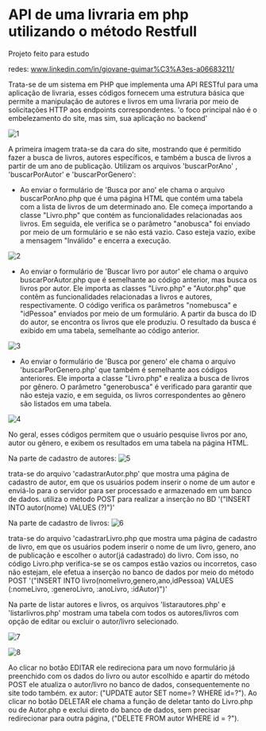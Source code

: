 # API de uma livraria em php utilizando o método Restfull
Projeto feito para estudo

redes: www.linkedin.com/in/giovane-guimar%C3%A3es-a06683211/


  Trata-se de um sistema em PHP que implementa uma API RESTful para uma aplicação de livraria, esses códigos fornecem uma estrutura básica que permite a manipulação de autores e livros em uma livraria por meio de solicitações HTTP aos endpoints correspondentes.
  'o foco principal não é o embelezamento do site, mas sim, sua aplicação no backend'
  
![1](https://github.com/GiovaneGuimaraes/API-php-metodoRestfull/assets/133304083/5b27050f-a5f0-46f1-b62a-fe7f70a62c72)

  A primeira imagem trata-se da cara do site, mostrando que é permitido fazer a busca de livros, autores específicos, e também a busca de livros a partir de um ano de publicação. Utilizam os arquivos 'buscarPorAno' , 'buscarPorAutor' e 'buscarPorGenero': 
- Ao enviar o formulário de 'Busca por ano' ele chama o arquivo buscarPorAno.php que é uma página HTML que contém uma tabela com a lista de livros de um determinado ano. Ele começa importando a classe "Livro.php" que contém as funcionalidades relacionadas aos livros. Em seguida, ele verifica se o parâmetro "anobusca" foi enviado por meio de um formulário e se não está vazio. Caso esteja vazio, exibe a mensagem "Inválido" e encerra a execução.
  
![2](https://github.com/GiovaneGuimaraes/API-php-metodoRestfull/assets/133304083/536bdabe-11d3-4d5d-8753-139f5aa0b3dd)

- Ao enviar o formulário de 'Buscar livro por autor' ele chama o arquivo buscarPorAutor.php que é semelhante ao código anterior, mas busca os livros por autor. Ele importa as classes "Livro.php" e "Autor.php" que contêm as funcionalidades relacionadas a livros e autores, respectivamente. O código verifica os parâmetros "nomebusca" e "idPessoa" enviados por meio de um formulário. A partir da busca do ID do autor, se encontra os livros que ele produziu. O resultado da busca é exibido em uma tabela, semelhante ao código anterior.
  
![3](https://github.com/GiovaneGuimaraes/API-php-metodoRestfull/assets/133304083/a936dda5-33ab-4040-ac25-51ebad9b8efb)

- Ao enviar o formulário de 'Busca por genero' ele chama o arquivo 'buscarPorGenero.php' que também é semelhante aos códigos anteriores. Ele importa a classe "Livro.php" e realiza a busca de livros por gênero. O parâmetro "generobusca" é verificado para garantir que não esteja vazio, e em seguida, os livros correspondentes ao gênero são listados em uma tabela.
  
![4](https://github.com/GiovaneGuimaraes/API-php-metodoRestfull/assets/133304083/049b30da-a2ec-45ca-b387-1a3426f6dd31)

No geral, esses códigos permitem que o usuário pesquise livros por ano, autor ou gênero, e exibem os resultados em uma tabela na página HTML.

  Na parte de cadastro de autores: 
 ![5](https://github.com/GiovaneGuimaraes/API-php-metodoRestfull/assets/133304083/e9f65f27-aea2-434d-87d8-3c352320f174)
 
 trata-se do arquivo 'cadastrarAutor.php' que mostra uma página de cadastro de autor, em que os usuários podem inserir o nome de um autor e enviá-lo para o servidor para ser processado e armazenado em um banco de dados. utiliza o método POST para realizar a inserção no BD '("INSERT INTO autor(nome) VALUES (?)")'

  Na parte de cadastro de livros: 
  ![6](https://github.com/GiovaneGuimaraes/API-php-metodoRestfull/assets/133304083/bd6e6556-edb6-466e-8ea7-8057eab09143)

  trata-se do arquivo 'cadastrarLivro.php que mostra uma página de cadastro de livro, em que os usuários podem inserir o nome de um livro, genero, ano de publicação e escolher o autor(já cadastrado) do livro. Com isso, no código Livro.php verifica-se se os campos estão vazios ou incorretos, caso não estejam, ele efetua a inserção no banco de dados por meio do método POST '("INSERT INTO livro(nomelivro,genero,ano,idPessoa) VALUES (:nomeLivro, :generoLivro, :anoLivro, :idAutor)")'

  Na parte de listar autores e livros, os arquivos 'listarautores.php' e 'listarlivros.php' mostram uma tabela com todos os autores/livros com opção de editar ou excluir o autor/livro selecionado. 
  
![7](https://github.com/GiovaneGuimaraes/API-php-metodoRestfull/assets/133304083/e74164c9-6a75-40ae-ad18-241a8148759e)

![8](https://github.com/GiovaneGuimaraes/API-php-metodoRestfull/assets/133304083/7f1c8fd1-9f91-40e0-a724-1efe5cf2208e)

Ao clicar no botão EDITAR ele redireciona para um novo formulário já preenchido com os dados do livro ou autor escolhido e apartir do método POST ele atualiza o autor/livro no banco de dados, consequentemente no site todo também. ex autor: ("UPDATE autor SET nome=? WHERE id=?").
Ao clicar no botão DELETAR ele chama a função de deletar tanto do Livro.php ou de Autor.php e exclui direto do banco de dados, sem precisar redirecionar para outra página, ("DELETE FROM autor WHERE id = ?").


 
